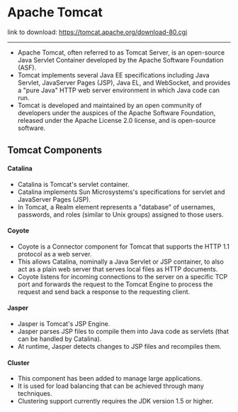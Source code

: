 # Apache Tomcat

link to download: https://tomcat.apache.org/download-80.cgi 
***

* Apache Tomcat, often referred to as Tomcat Server, is an open-source Java Servlet Container developed by the Apache Software Foundation (ASF).
* Tomcat implements several Java EE specifications including Java Servlet, JavaServer Pages (JSP), Java EL, and WebSocket, and provides a "pure Java" HTTP web server environment in which Java code can run.
* Tomcat is developed and maintained by an open community of developers under the auspices of the Apache Software Foundation, released under the Apache License 2.0 license, and is open-source software.


## Tomcat Components
#### Catalina
* Catalina is Tomcat's servlet container. 
* Catalina implements Sun Microsystems's specifications for servlet and JavaServer Pages (JSP). 
* In Tomcat, a Realm element represents a "database" of usernames, passwords, and roles (similar to Unix groups) assigned to those users. 

#### Coyote
* Coyote is a Connector component for Tomcat that supports the HTTP 1.1 protocol as a web server. 
* This allows Catalina, nominally a Java Servlet or JSP container, to also act as a plain web server that serves local files as HTTP documents. 
* Coyote listens for incoming connections to the server on a specific TCP port and forwards the request to the Tomcat Engine to process the request and send back a response to the requesting client. 

#### Jasper
* Jasper is Tomcat's JSP Engine. 
* Jasper parses JSP files to compile them into Java code as servlets (that can be handled by Catalina). 
* At runtime, Jasper detects changes to JSP files and recompiles them.


#### Cluster
* This component has been added to manage large applications. 
* It is used for load balancing that can be achieved through many techniques. 
* Clustering support currently requires the JDK version 1.5 or higher.


